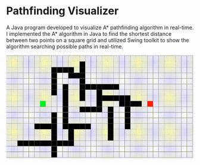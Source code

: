 # Pathfinding Visualizer
A Java program developed to visualize A* pathfinding algorithm in real-time. I implemented the A* algorithm in Java to find the shortest distance between two points on a square grid and utilized Swing toolkit to show the algorithm searching possible paths in real-time.

![Visualizer Demo](demo.gif)